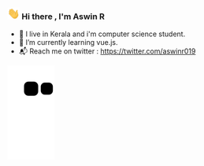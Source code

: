 ### <img width="25px" src="/img/hand.gif" /> Hi there , I'm Aswin R

- 🏡 I live in Kerala and i'm computer science student.
- 🌱 I’m currently learning vue.js.
- 📬 Reach me on twitter : https://twitter.com/aswinr019 

<!--
**aswinr19/aswinr19** is a ✨ _special_ ✨ repository because its `README.md` (this file) appears on your GitHub profile.

Here are some ideas to get you started:

- 🔭 I’m currently working on ...
- 🌱 I’m currently learning ...
- 👯 I’m looking to collaborate on ...
- 🤔 I’m looking for help with ...
- 💬 Ask me about ...
- 📫 How to reach me: ...
- 😄 Pronouns: ...
- ⚡ Fun fact: ...
-->

![snake gif](https://github.com/aswinr19/aswinr19/blob/output/github-contribution-grid-snake.svg)
